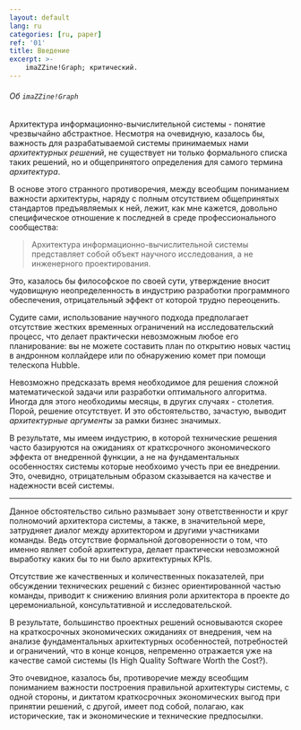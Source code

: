 ```yaml
---
layout: default
lang: ru
categories: [ru, paper]
ref: '01'
title: Введение
excerpt: >-
    imaZZine!Graph; критический.
---
```


###### Об `imaZZine!Graph`

Архитектура информационно-вычислительной системы - понятие чрезвычайно абстрактное. Несмотря на очевидную, казалось бы, важность для разрабатываемой системы принимаемых нами *архитектурных решений*, не существует ни только формального списка таких решений, но и общепринятого определения для самого термина *архитектура*.

В основе этого странного противоречия, между всеобщим пониманием важности архитектуры, наряду с полным отсутствием общепринятых стандартов предъявляемых к ней, лежит, как мне кажется, довольно специфическое отношение к последней в среде профессионального сообщества:

> Архитектура информационно-вычислительной системы представляет собой объект научного исследования, а не инженерного проектирования.

Это, казалось бы философское по своей сути, утверждение вносит чудовищную неопределенность в индустрию разработки программного обеспечения, отрицательный эффект от которой трудно переоценить.

Судите сами, использование научного подхода предполагает отсутствие жестких временных ограничений на исследовательский процесс, что делает практически невозможным любое его планирование: вы не можете составить план по открытию новых частиц в андронном коллайдере или по обнаружению комет при помощи телескопа Hubble.

Невозможно предсказать время необходимое для решения сложной математической задачи или разработки оптимального алгоритма. Иногда для этого необходимы месяцы, в других случаях - столетия. Порой, решение отсутствует. И это обстоятельство, зачастую, выводит *архитектурные аргументы* за рамки бизнес значимых.

В результате, мы имеем индустрию, в которой технические решения часто базируются на ожиданиях от кратксрочного экономического эффекта от внедренной функции, а не на фундаментальных особенностях системы которые необхоимо учесть при ее внедрении. Это, очевидно, отрицательным образом сказывается на качестве и надежности всей системы.

---

Данное обстоятельство сильно размывает зону ответственности и круг полномочий архитектора системы, а также, в значительной мере, затрудняет диалог между архитектором и другими участниками команды. Ведь отсутствие формальной договоренности о том, что именно являет собой архитектура, делает практически невозможной выработку каких бы то ни было архитектурных KPIs.

Отсутствие же качественных и количественных показателей, при обсуждении технических решений с бизнес ориентированной частью команды, приводит к снижению влияния роли архитектора в проекте до церемониальной, консультативной и исследовательской.

В результате, большинство проектных решений основываются скорее на краткосрочных экономических ожиданиях от внедрения, чем на анализе фундаментальных архитектурных особенностей, потребностей и ограничений, что в конце концов, непременно отражается уже на качестве самой системы (Is High Quality Software Worth the Cost?).

Это очевидное, казалось бы, противоречие между всеобщим пониманием важности построения правильной архитектуры системы, с одной стороны, и диктатом краткосрочных экономических выгод при принятии решений, с другой, имеет под собой, полагаю, как исторические, так и экономические и технические предпосылки.
